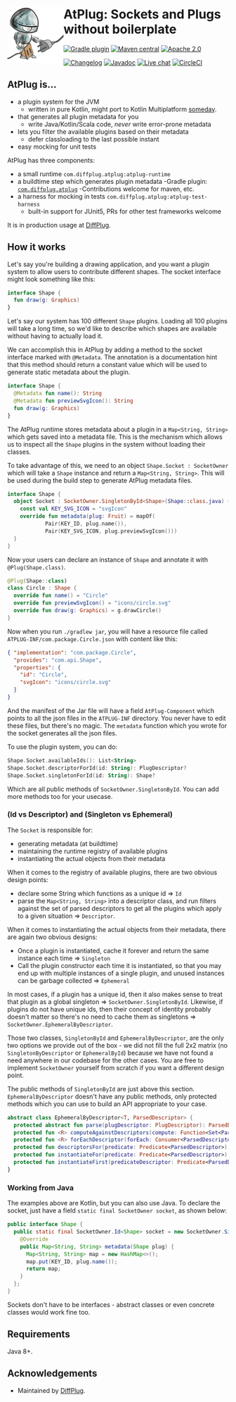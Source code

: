 # <img align="left" src="_images/logo_128.png"> AtPlug: Sockets and Plugs without boilerplate

<!---freshmark shields
output = [
    link(shield('Gradle plugin', 'plugins.gradle.org', 'com.diffplug.atplug', 'blue'), 'https://plugins.gradle.org/plugin/com.diffplug.spotless-changelog'),
    link(shield('Maven central', 'mavencentral', 'available', 'blue'), 'https://search.maven.org/search?q=g:com.diffplug.spotless-changelog'),
    link(shield('Apache 2.0', 'license', 'apache-2.0', 'blue'), 'https://tldrlegal.com/license/apache-license-2.0-(apache-2.0)'),
    '',
    link(shield('Changelog', 'changelog', versionLast, 'brightgreen'), 'CHANGELOG.md'),
    link(shield('Javadoc', 'javadoc', 'yes', 'brightgreen'), 'https://javadoc.jitpack.io/com/github/diffplug/spotless-changelog/spotless-changelog-agg/release~{{versionLast}}/javadoc/'),
    link(shield('Live chat', 'gitter', 'chat', 'brightgreen'), 'https://gitter.im/diffplug/spotless-changelog'),
    link(image('CircleCI', 'https://circleci.com/gh/diffplug/spotless-changelog.svg?style=shield'), 'https://circleci.com/gh/diffplug/spotless-changelog')
    ].join('\n');
-->
[![Gradle plugin](https://img.shields.io/badge/plugins.gradle.org-com.diffplug.atplug-blue.svg)](https://plugins.gradle.org/plugin/com.diffplug.spotless-changelog)
[![Maven central](https://img.shields.io/badge/mavencentral-available-blue.svg)](https://search.maven.org/search?q=g:com.diffplug.spotless-changelog)
[![Apache 2.0](https://img.shields.io/badge/license-apache--2.0-blue.svg)](https://tldrlegal.com/license/apache-license-2.0-(apache-2.0))

[![Changelog](https://img.shields.io/badge/changelog-first--ever-brightgreen.svg)](CHANGELOG.md)
[![Javadoc](https://img.shields.io/badge/javadoc-yes-brightgreen.svg)](https://javadoc.jitpack.io/com/github/diffplug/spotless-changelog/spotless-changelog-agg/release~first-ever/javadoc/)
[![Live chat](https://img.shields.io/badge/gitter-chat-brightgreen.svg)](https://gitter.im/diffplug/spotless-changelog)
[![CircleCI](https://circleci.com/gh/diffplug/spotless-changelog.svg?style=shield)](https://circleci.com/gh/diffplug/spotless-changelog)
<!---freshmark /shields -->


## AtPlug is...

- a plugin system for the JVM
  - written in pure Kotlin, might port to Kotlin Multiplatform [someday](https://github.com/diffplug/atplug/issues/1).
- that generates all plugin metadata for you
  - write Java/Kotlin/Scala code, *never* write error-prone metadata
- lets you filter the available plugins based on their metadata
  - defer classloading to the last possible instant
- easy mocking for unit tests

AtPlug has three components:

- a small runtime `com.diffplug.atplug:atplug-runtime`
- a buildtime step which generates plugin metadata
  -Gradle plugin: [`com.diffplug.atplug`](https://plugins.gradle.org/plugin/com.diffplug.atplug)
  -Contributions welcome for maven, etc.
- a harness for mocking in tests `com.diffplug.atplug:atplug-test-harness`
  - built-in support for JUnit5, PRs for other test frameworks welcome

It is in production usage at [DiffPlug](https://www.diffplug.com).

## How it works

Let's say you're building a drawing application, and you want a plugin system to allow users to contribute different shapes. The socket interface might look something like this:

```kotlin
interface Shape {
  fun draw(g: Graphics)
}
```

Let's say our system has 100 different `Shape` plugins.  Loading all 100 plugins will take a long time, so we'd like to describe which shapes are available without having to actually load it.

We can accomplish this in AtPlug by adding a method to the socket interface marked with `@Metadata`.  The annotation is a documentation hint that this method should return a constant value which will be used to generate static metadata about the plugin.

```kotlin
interface Shape {
  @Metadata fun name(): String
  @Metadata fun previewSvgIcon(): String
  fun draw(g: Graphics)
}
```

The AtPlug runtime stores metadata about a plugin in a `Map<String, String>` which gets saved into a metadata file.  This is the mechanism which allows us to inspect all the `Shape` plugins in the system without loading their classes.

To take advantage of this, we need to an object `Shape.Socket : SocketOwner` which will take a `Shape` instance and return a `Map<String, String>`.  This will be used during the build step to generate AtPlug metadata files.

```kotlin
interface Shape {
  object Socket : SocketOwner.SingletonById<Shape>(Shape::class.java) {
    const val KEY_SVG_ICON = "svgIcon"
    override fun metadata(plug: Fruit) = mapOf(
            Pair(KEY_ID, plug.name()),
            Pair(KEY_SVG_ICON, plug.previewSvgIcon()))
  }
}
```

Now your users can declare an instance of `Shape` and annotate it with `@Plug(Shape.class)`.

```kotlin
@Plug(Shape::class)
class Circle : Shape {
  override fun name() = "Circle"
  override fun previewSvgIcon() = "icons/circle.svg"
  override fun draw(g: Graphics) = g.drawCircle()
}
```

Now when you run `./gradlew jar`, you will have a resource file called `ATPLUG-INF/com.package.Circle.json` with content like this:

```json
{ "implementation": "com.package.Circle",
  "provides": "com.api.Shape",
  "properties": {
    "id": "Circle",
    "svgIcon": "icons/circle.svg"
  }
}
```

And the manifest of the Jar file will have a field `AtPlug-Component` which points to all the json files in the `ATPLUG-INF` directory. You never have to edit these files, but there's no magic. The `metadata` function which you wrote for the socket generates all the json files.

To use the plugin system, you can do:

```kotlin
Shape.Socket.availableIds(): List<String>
Shape.Socket.descriptorForId(id: String): PlugDescriptor?
Shape.Socket.singletonForId(id: String): Shape?
```

Which are all public methods of `SocketOwner.SingletonById`. You can add more methods too for your usecase.

### (Id vs Descriptor) and (Singleton vs Ephemeral)

The `Socket` is responsible for:

- generating metadata (at buildtime)
- maintaining the runtime registry of available plugins
- instantiating the actual objects from their metadata

When it comes to the registry of available plugins, there are two obvious design points:

- declare some String which functions as a unique id => `Id`
- parse the `Map<String, String>` into a descriptor class, and run filters against the set of parsed descriptors to get all the plugins which apply to a given situation => `Descriptor`.

When it comes to instantiating the actual objects from their metadata, there are again two obvious designs:

- Once a plugin is instantiated, cache it forever and return the same instance each time => `Singleton`
- Call the plugin constructor each time it is instantiated, so that you may end up with multiple instances of a single plugin, and unused instances can be garbage collected => `Ephemeral`

In most cases, if a plugin has a unique id, then it also makes sense to treat that plugin as a global singleton => `SocketOwner.SingletonById`. Likewise, if plugins do not have unique ids, then their concept of identity probably doesn't matter so there's no need to cache them as singletons => `SocketOwner.EphemeralByDescriptor`.

Those two classes, `SingletonById` and `EphemeralByDescriptor`, are the only two options we provide out of the box - we did not fill the full 2x2 matrix (no `SingletonByDescriptor` or `EphemeralById`) because we have not found a need anywhere in our codebase for the other cases. You are free to implement `SocketOwner` yourself from scratch if you want a different design point.

The public methods of `SingletonById` are just above this section. `EphemeralByDescriptor` doesn't have any public methods, only protected methods which you can use to build an API appropriate to your case.

```kotlin
abstract class EphemeralByDescriptor<T, ParsedDescriptor> {
  protected abstract fun parse(plugDescriptor: PlugDescriptor): ParsedDescriptor
  protected fun <R> computeAgainstDescriptors(compute: Function<Set<ParsedDescriptor>, R>) : R
  protected fun <R> forEachDescriptor(forEach: Consumer<ParsedDescriptor>)
  protected fun descriptorsFor(predicate: Predicate<ParsedDescriptor>): List<ParsedDescriptor>
  protected fun instantiateFor(predicate: Predicate<ParsedDescriptor>): List<T>
  protected fun instantiateFirst(predicateDescriptor: Predicate<ParsedDescriptor>, order: Comparator<ParsedDescriptor>, predicateInstance: Predicate<T>): T?
}
```

### Working from Java

The examples above are Kotlin, but you can also use Java. To declare the socket, just have a field `static final SocketOwner socket`, as shown below:

```java
public interface Shape {
  public static final SocketOwner.Id<Shape> socket = new SocketOwner.SingletonId<Shape>(Shape.class) {
    @Override
    public Map<String, String> metadata(Shape plug) {
      Map<String, String> map = new HashMap<>();
      map.put(KEY_ID, plug.name());
      return map;
    }
  };
}
```

Sockets don't have to be interfaces - abstract classes or even concrete classes would work fine too.

## Requirements

Java 8+.

## Acknowledgements

* Maintained by [DiffPlug](http://www.diffplug.com/).
